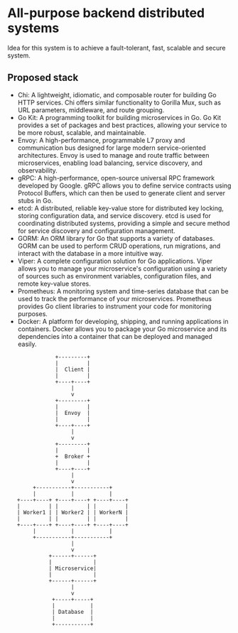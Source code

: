 # All-purpose backend distributed systems

Idea for this system is to achieve a fault-tolerant, fast, scalable and secure system.

## Proposed stack 
- Chi: A lightweight, idiomatic, and composable router for building Go HTTP services. Chi offers similar functionality to Gorilla Mux, such as URL parameters, middleware, and route grouping.
- Go Kit: A programming toolkit for building microservices in Go. Go Kit provides a set of packages and best practices, allowing your service to be more robust, scalable, and maintainable.
- Envoy: A high-performance, programmable L7 proxy and communication bus designed for large modern service-oriented architectures. Envoy is used to manage and route traffic between microservices, enabling load balancing, service discovery, and observability.
- gRPC: A high-performance, open-source universal RPC framework developed by Google. gRPC allows you to define service contracts using Protocol Buffers, which can then be used to generate client and server stubs in Go.
- etcd: A distributed, reliable key-value store for distributed key locking, storing configuration data, and service discovery. etcd is used for coordinating distributed systems, providing a simple and secure method for service discovery and configuration management.
- GORM: An ORM library for Go that supports a variety of databases. GORM can be used to perform CRUD operations, run migrations, and interact with the database in a more intuitive way.
- Viper: A complete configuration solution for Go applications. Viper allows you to manage your microservice's configuration using a variety of sources such as environment variables, configuration files, and remote key-value stores.
- Prometheus: A monitoring system and time-series database that can be used to track the performance of your microservices. Prometheus provides Go client libraries to instrument your code for monitoring purposes.
- Docker: A platform for developing, shipping, and running applications in containers. Docker allows you to package your Go microservice and its dependencies into a container that can be deployed and managed easily.

```
               +---------+
               |         |
               |  Client |
               |         |
               +----+----+ 
                    |
                    v
               +---------+
               |         |
               |  Envoy  |
               |         |
               +----+----+ 
                    |
                    v
               +---------+
               |         |
               +  Broker +
               |         |
               +----+----+
                    |
                    v
        +-----------+-----------+
        |           |           |
   +----+----+ +----+----+ +----+----+
   |         | |         | |         |
   | Worker1 | | Worker2 | | WorkerN |
   |         | |         | |         |
   +----+----+ +----+----+ +----+----+
        |           |           |
        +-----------+-----------+
                    |
                    v
             +------+------+
             |             |
             | Microservice|
             |             |
             +------+------+
                    |
                    v
              +-----+-----+
              |           |
              | Database  |
              |           |
              +-----------+
```